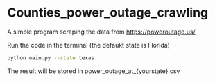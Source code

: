 # Counties_power_outage_crawling
A simple program scraping the data from https://poweroutage.us/

Run the code in the terminal (the defaukt state is Florida)
```bash script
python main.py --state texas
```
The result will be stored in power_outage_at_{yourstate}.csv
